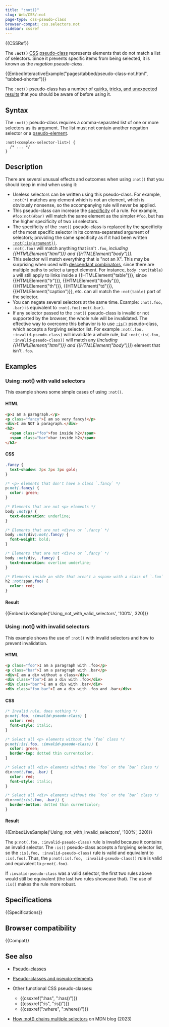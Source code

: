 ```yaml
---
title: ":not()"
slug: Web/CSS/:not
page-type: css-pseudo-class
browser-compat: css.selectors.not
sidebar: cssref
---
```


{{CSSRef}}

The **`:not()`** [CSS](/en-US/docs/Web/CSS) [pseudo-class](/en-US/docs/Web/CSS/Pseudo-classes) represents elements that do not match a list of selectors. Since it prevents specific items from being selected, it is known as the _negation pseudo-class_.

{{EmbedInteractiveExample("pages/tabbed/pseudo-class-not.html", "tabbed-shorter")}}

The `:not()` pseudo-class has a number of [quirks, tricks, and unexpected results](#description) that you should be aware of before using it.

## Syntax

The `:not()` pseudo-class requires a comma-separated list of one or more selectors as its argument. The list must not contain another negation selector or a [pseudo-element](/en-US/docs/Web/CSS/Pseudo-elements).

```css-nolint
:not(<complex-selector-list>) {
  /* ... */
}
```

## Description

There are several unusual effects and outcomes when using `:not()` that you should keep in mind when using it:

- Useless selectors can be written using this pseudo-class. For example, `:not(*)` matches any element which is not an element, which is obviously nonsense, so the accompanying rule will never be applied.
- This pseudo-class can increase the [specificity](/en-US/docs/Web/CSS/Specificity) of a rule. For example, `#foo:not(#bar)` will match the same element as the simpler `#foo`, but has the higher specificity of two `id` selectors.
- The specificity of the `:not()` pseudo-class is replaced by the specificity of the most specific selector in its comma-separated argument of selectors; providing the same specificity as if it had been written [`:not(:is(argument))`](/en-US/docs/Web/CSS/:is).
- `:not(.foo)` will match anything that isn't `.foo`, _including {{HTMLElement("html")}} and {{HTMLElement("body")}}._
- This selector will match everything that is "not an X". This may be surprising when used with [descendant combinators](/en-US/docs/Web/CSS/Descendant_combinator), since there are multiple paths to select a target element. For instance, `body :not(table) a` will still apply to links inside a {{HTMLElement("table")}}, since {{HTMLElement("tr")}}, {{HTMLElement("tbody")}}, {{HTMLElement("th")}}, {{HTMLElement("td")}}, {{HTMLElement("caption")}}, etc. can all match the `:not(table)` part of the selector.
- You can negate several selectors at the same time. Example: `:not(.foo, .bar)` is equivalent to `:not(.foo):not(.bar)`.
- If any selector passed to the `:not()` pseudo-class is invalid or not supported by the browser, the whole rule will be invalidated. The effective way to overcome this behavior is to use [`:is()`](/en-US/docs/Web/CSS/:is) pseudo-class, which accepts a forgiving selector list. For example `:not(.foo, :invalid-pseudo-class)` will invalidate a whole rule, but `:not(:is(.foo, :invalid-pseudo-class))` will match any (_including {{HTMLElement("html")}} and {{HTMLElement("body")}}_) element that isn't `.foo`.

## Examples

### Using :not() with valid selectors

This example shows some simple cases of using `:not()`.

#### HTML

```html
<p>I am a paragraph.</p>
<p class="fancy">I am so very fancy!</p>
<div>I am NOT a paragraph.</div>
<h2>
  <span class="foo">foo inside h2</span>
  <span class="bar">bar inside h2</span>
</h2>
```

#### CSS

```css
.fancy {
  text-shadow: 2px 2px 3px gold;
}

/* <p> elements that don't have a class `.fancy` */
p:not(.fancy) {
  color: green;
}

/* Elements that are not <p> elements */
body :not(p) {
  text-decoration: underline;
}

/* Elements that are not <div>s or `.fancy` */
body :not(div):not(.fancy) {
  font-weight: bold;
}

/* Elements that are not <div>s or `.fancy` */
body :not(div, .fancy) {
  text-decoration: overline underline;
}

/* Elements inside an <h2> that aren't a <span> with a class of `.foo` */
h2 :not(span.foo) {
  color: red;
}
```

#### Result

{{EmbedLiveSample('Using_not_with_valid_selectors', '100%', 320)}}

### Using :not() with invalid selectors

This example shows the use of `:not()` with invalid selectors and how to prevent invalidation.

#### HTML

```html
<p class="foo">I am a paragraph with .foo</p>
<p class="bar">I am a paragraph with .bar</p>
<div>I am a div without a class</div>
<div class="foo">I am a div with .foo</div>
<div class="bar">I am a div with .bar</div>
<div class="foo bar">I am a div with .foo and .bar</div>
```

#### CSS

```css
/* Invalid rule, does nothing */
p:not(.foo, :invalid-pseudo-class) {
  color: red;
  font-style: italic;
}

/* Select all <p> elements without the `foo` class */
p:not(:is(.foo, :invalid-pseudo-class)) {
  color: green;
  border-top: dotted thin currentcolor;
}

/* Select all <div> elements without the `foo` or the `bar` class */
div:not(.foo, .bar) {
  color: red;
  font-style: italic;
}

/* Select all <div> elements without the `foo` or the `bar` class */
div:not(:is(.foo, .bar)) {
  border-bottom: dotted thin currentcolor;
}
```

#### Result

{{EmbedLiveSample('Using_not_with_invalid_selectors', '100%', 320)}}

The `p:not(.foo, :invalid-pseudo-class)` rule is invalid because it contains an invalid selector. The `:is()` pseudo-class accepts a forgiving selector list, so the `:is(.foo, :invalid-pseudo-class)` rule is valid and equivalent to `:is(.foo)`. Thus, the `p:not(:is(.foo, :invalid-pseudo-class))` rule is valid and equivalent to `p:not(.foo)`.

If `:invalid-pseudo-class` was a valid selector, the first two rules above would still be equivalent (the last two rules showcase that). The use of `:is()` makes the rule more robust.

## Specifications

{{Specifications}}

## Browser compatibility

{{Compat}}

## See also

- [Pseudo-classes](/en-US/docs/Web/CSS/Pseudo-classes)
- [Pseudo-classes and pseudo-elements](/en-US/docs/Learn/CSS/Building_blocks/Selectors/Pseudo-classes_and_pseudo-elements)
- Other functional CSS pseudo-classes:

  - {{cssxref(":has", ":has()")}}
  - {{cssxref(":is", ":is()")}}
  - {{cssxref(":where", ":where()")}}

- [How :not() chains multiple selectors](/en-US/blog/css-not-pseudo-multiple-selectors/) on MDN blog (2023)
